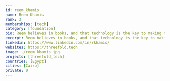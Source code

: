 ```yaml
---
id: reem_khamis
name: Reem Khamis
rank: 3
memberships: [tech]
category: [foundation]
bio: Reem believes in books, and that technology is the key to making the world a little bit better. She loved studying Digital Media Engineering Technology and Computer Science in university and hasn't looked back since. She's currently a development coordinator, product owner and senior developer at CodeScalers. Reem is a big fan of chocolate. Please don't contact her after working hours unless you are offering chocolate. The future is tech. It's up to us to find the right tech for the right future.
excerpt: Reem believes in books, and that technology is the key to making the world a bit better place.
linkedin: https://www.linkedin.com/in/rkhamis/
websites: https://threefold.tech
image: ./reem_khamis.jpg
projects: [threefold_tech]
countries: [Egypt]
cities: [Cairo]
private: 0
---
```


